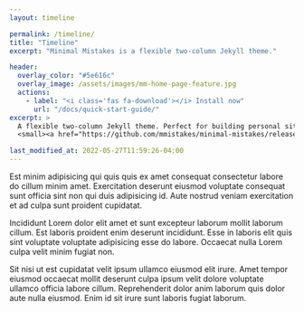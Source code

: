 ```yaml
---
layout: timeline

permalink: /timeline/
title: "Timeline"
excerpt: "Minimal Mistakes is a flexible two-column Jekyll theme."

header:
  overlay_color: "#5e616c"
  overlay_image: /assets/images/mm-home-page-feature.jpg
  actions:
    - label: "<i class='fas fa-download'></i> Install now"
      url: "/docs/quick-start-guide/"
excerpt: >
  A flexible two-column Jekyll theme. Perfect for building personal sites, blogs, and portfolios.<br />
  <small><a href="https://github.com/mmistakes/minimal-mistakes/releases/tag/4.26.2">Latest release v4.26.2</a></small>

last_modified_at: 2022-05-27T11:59:26-04:00
---
```


Est minim adipisicing qui quis quis ex amet consequat consectetur labore do cillum minim amet. Exercitation deserunt eiusmod voluptate consequat sunt officia sint non qui duis adipisicing id. Aute nostrud veniam exercitation et ad culpa sunt proident cupidatat.

Incididunt Lorem dolor elit amet et sunt excepteur laborum mollit laborum cillum. Est laboris proident enim deserunt incididunt. Esse in laboris elit quis sint voluptate voluptate adipisicing esse do labore. Occaecat nulla Lorem culpa velit minim fugiat non.

Sit nisi ut est cupidatat velit ipsum ullamco eiusmod elit irure. Amet tempor eiusmod occaecat mollit deserunt culpa ipsum velit dolore voluptate ullamco officia labore cillum. Reprehenderit dolor anim laborum quis dolor aute nulla eiusmod. Enim id sit irure sunt laboris fugiat laborum.